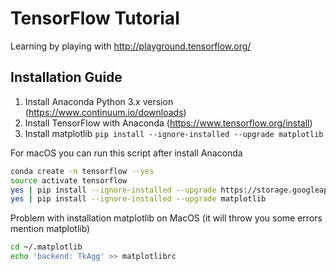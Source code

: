 # TensorFlow Tutorial
Learning by playing with http://playground.tensorflow.org/

## Installation Guide
1. Install Anaconda Python 3.x version (https://www.continuum.io/downloads)
2. Install TensorFlow with Anaconda (https://www.tensorflow.org/install)
3. Install matplotlib `pip install --ignore-installed --upgrade matplotlib`

For macOS you can run this script after install Anaconda
```bash
conda create -n tensorflow --yes
source activate tensorflow
yes | pip install --ignore-installed --upgrade https://storage.googleapis.com/tensorflow/mac/cpu/tensorflow-1.2.0-py3-none-any.whl
yes | pip install --ignore-installed --upgrade matplotlib
```
Problem with installation matplotlib on MacOS (it will throw you some errors mention matplotlib)
```bash
cd ~/.matplotlib
echo 'backend: TkAgg' >> matplotlibrc
```
